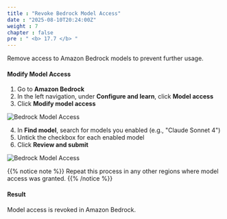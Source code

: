 ```yaml
---
title : "Revoke Bedrock Model Access"
date : "2025-08-10T20:24:00Z"
weight : 7
chapter : false
pre : " <b> 17.7 </b> "
---
```


Remove access to Amazon Bedrock models to prevent further usage.

#### Modify Model Access

1. Go to **Amazon Bedrock**
2. In the left navigation, under **Configure and learn**, click **Model access**
3. Click **Modify model access**

![Bedrock Model Access](/images/17/17-13.png?featherlight=false&width=90pc)

4. In **Find model**, search for models you enabled (e.g., "Claude Sonnet 4")
5. Untick the checkbox for each enabled model
6. Click **Review and submit**

![Bedrock Model Access](/images/17/17-14.png?featherlight=false&width=90pc)

{{% notice note %}}
Repeat this process in any other regions where model access was granted.
{{% /notice %}}

#### Result

Model access is revoked in Amazon Bedrock.


